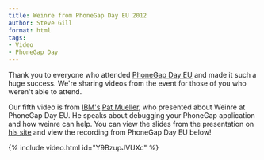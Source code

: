 ```yaml
---
title: Weinre from PhoneGap Day EU 2012
author: Steve Gill
format: html
tags:
- Video
- PhoneGap Day
---
```


Thank you to everyone who attended [PhoneGap Day EU](http://pgday.phonegap.com/eu2012/) and made it such a huge success. We're sharing videos from the event for those of you who weren't able to attend.

Our fifth video is from [IBM's](http://www.ibm.com/) [Pat Mueller](https://twitter.com/pmuellr), who presented about Weinre at PhoneGap Day EU. He speaks about debugging your PhoneGap application and how weinre can help. You can view the slides from the presentation on [his site](http://muellerware.org/papers/pgday-2012-eu/#1) and view the recording from PhoneGap Day EU below!

{% include video.html id="Y9BzupJVUXc" %}
